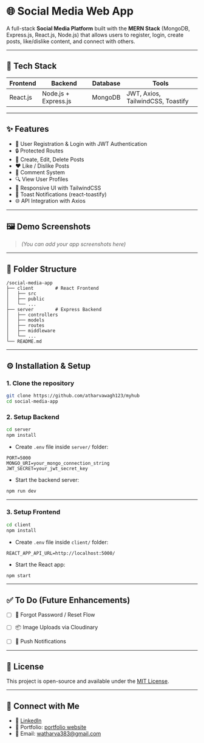 
# 🌐 Social Media Web App

A full-stack **Social Media Platform** built with the **MERN Stack** (MongoDB, Express.js, React.js, Node.js) that allows users to register, login, create posts, like/dislike content, and connect with others.

---

## 🚀 Tech Stack

| Frontend | Backend | Database | Tools |
|----------|---------|----------|-------|
| React.js | Node.js + Express.js | MongoDB | JWT, Axios, TailwindCSS, Toastify |

---

## ✨ Features

- 👤 User Registration & Login with JWT Authentication
- 🔒 Protected Routes
- 📝 Create, Edit, Delete Posts
- ❤️ Like / Dislike Posts
- 💬 Comment System
- 🔍 View User Profiles
- 🧾 Responsive UI with TailwindCSS
- 🔔 Toast Notifications (react-toastify)
- 🌐 API Integration with Axios

---

## 🖼️ Demo Screenshots

> _(You can add your app screenshots here)_

---

## 📁 Folder Structure

```
/social-media-app
├── client        # React Frontend
│   ├── src
│   ├── public
│   └── ...
├── server        # Express Backend
│   ├── controllers
│   ├── models
│   ├── routes
│   ├── middleware
│   └── ...
└── README.md
```

---

## ⚙️ Installation & Setup

### 1. Clone the repository

```bash
git clone https://github.com/atharvawagh123/myhub
cd social-media-app
```

### 2. Setup Backend

```bash
cd server
npm install
```

- Create `.env` file inside `server/` folder:

```env
PORT=5000
MONGO_URI=your_mongo_connection_string
JWT_SECRET=your_jwt_secret_key
```

- Start the backend server:

```bash
npm run dev
```

---

### 3. Setup Frontend

```bash
cd client
npm install
```

- Create `.env` file inside `client/` folder:

```env
REACT_APP_API_URL=http://localhost:5000/
```

- Start the React app:

```bash
npm start
```

---

## ✅ To Do (Future Enhancements)

- [ ] 🔐 Forgot Password / Reset Flow
- [ ] 📦 Image Uploads via Cloudinary
- [ ] 🔔 Push Notifications


---

## 📄 License

This project is open-source and available under the [MIT License](LICENSE).

---

## 🤝 Connect with Me

- 🔗 [LinkedIn](https://www.linkedin.com/in/atharvawagh2005/)
- 💼 Portfolio: [portfolio website](https://portfolio-ai34.onrender.com/)
- 📧 Email: watharva383@gmail.com

